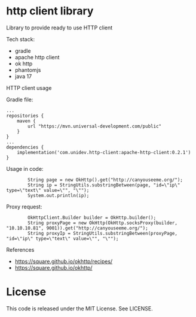 # http client library

Library to provide ready to use HTTP client 

Tech stack:
 * gradle
 * apache http client
 * ok http
 * phantomjs
 * java 17


HTTP client usage

Gradle file:
```
...
repositories {
    maven {
        url "https://mvn.universal-development.com/public" 
    }
}
...
dependencies {
	implementation('com.unidev.http-client:apache-http-client:0.2.1')
}

```
Usage in code:
```
        String page = new OkHttp().get("http://canyouseeme.org/");
        String ip = StringUtils.substringBetween(page, "id=\"ip\" type=\"text\" value=\"", "\"");
        System.out.println(ip);
```

Proxy request:
```
        OkHttpClient.Builder builder = OkHttp.builder();
        String proxyPage = new OkHttp(OkHttp.socksProxy(builder, "10.10.10.81", 9001)).get("http://canyouseeme.org/");
        String proxyIp = StringUtils.substringBetween(proxyPage, "id=\"ip\" type=\"text\" value=\"", "\"");
```

References
* https://square.github.io/okhttp/recipes/
* https://square.github.io/okhttp/


# License

This code is released under the MIT License. See LICENSE.
